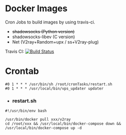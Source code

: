 # Docker Images
Cron Jobs to build images by using travis-ci.

+ ~~shadowsocks (Python version)~~
+ shadowsocks-libev (C version)
+ Net (V2ray+Random+upx / ss+V2ray-plug)

Travis CI: [![Build Status](https://travis-ci.org/swoiow/ftw-travis-ci.svg?branch=master)](https://travis-ci.org/swoiow/ftw-travis-ci)

# Crontab
```
#0 1 * * * /usr/bin/sh /root/cronTasks/restart.sh
#0 1 * * * /usr/local/bin/vps_updater updater
```
+ ### restart.sh
```
#!/usr/bin/env bash

/usr/bin/docker pull xxx/v2ray
cd /root/xxx && /usr/local/bin/docker-compose down && /usr/local/bin/docker-compose up -d
```
